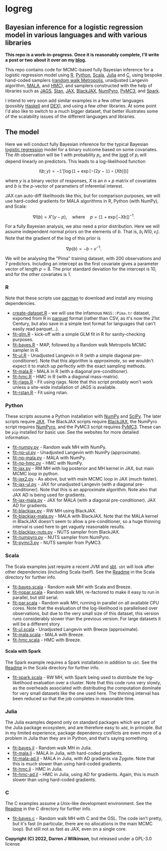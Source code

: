 # logreg

## Bayesian inference for a logistic regression model in various languages and with various libraries

**This repo is a work-in-progress. Once it is reasonably complete, I'll write a post or two about it over on my [blog](https://darrenjw.wordpress.com/).**

This repo contains code for MCMC-based fully Bayesian inference for a logistic regression model using [R](https://www.r-project.org/), [Python](https://www.python.org/), [Scala](https://www.scala-lang.org/), [Julia](https://julialang.org/) and [C](https://en.wikipedia.org/wiki/C_(programming_language)), using bespoke hand-coded samplers ([random walk Metropolis](https://en.wikipedia.org/wiki/Metropolis%E2%80%93Hastings_algorithm), unadjusted Langevin algorithm, [MALA](https://en.wikipedia.org/wiki/Metropolis-adjusted_Langevin_algorithm), and [HMC](https://en.wikipedia.org/wiki/Hamiltonian_Monte_Carlo)), and samplers constructed with the help of libraries such as [JAGS](https://sourceforge.net/projects/mcmc-jags/), [Stan](https://mc-stan.org/), [JAX](https://jax.readthedocs.io/), [BlackJAX](https://blackjax-devs.github.io/blackjax/), [NumPyro](https://github.com/pyro-ppl/numpyro), [PyMC3](https://docs.pymc.io/en/v3/), and [Spark](https://spark.apache.org/). 

I intend to very soon add similar examples in a few other languages (possibly [Haskell](https://www.haskell.org/) and [DEX](https://github.com/google-research/dex-lang)), and using a few other libraries. At some point I'd also like to switch to a much bigger dataset, that better illustrates some of the scalability issues of the different languages and libraries.

## The model

Here we will conduct fully Bayesian inference for the typical Bayesian [logistic regression](https://en.wikipedia.org/wiki/Logistic_regression) model for a binary outcome based on some covariates. The $i$th observation will be 1 with probability $p_i$, and the [logit](https://en.wikipedia.org/wiki/Logit) of $p_i$ will depend linearly on predictors. This leads to a log-likelihood function

$$l(b; y) = -\mathbb{1}'[\log(\mathbb{1} + \exp[-(2y - \mathbb{1})\circ(Xb)])]$$

where $y$ is a binary vector of responses, $X$ is an $n\times p$ matrix of covariates and $b$ is the $p$-vector of parameters of inferential interest.

JAX can auto-diff likelihoods like this, but for comparison purposes, we will use hard-coded gradients for MALA algorithms in R, Python (with NumPy), and Scala:

$$\nabla l(b) = X'(y-p), \quad \text{where}\quad p = (\mathbb{1} + \exp[-Xb])^{-1}.$$

For a fully Bayesian analysis, we also need a prior distribution. Here we will assume independent normal priors on the elements of $b$. That is, $b_i ~ N(0, v_i)$. Note that the gradient of the log of this prior is

$$\nabla p(b) = -b\circ v^{-1}.$$

We will be analysing the "Pima" training dataset, with 200 observations and 7 predictors. Including an intercept as the first covariate gives a parameter vector of length $p=8$. The prior standard deviation for the intercept is 10, and for the other covariates is 1.


### R

Note that these scripts use [pacman](https://cran.r-project.org/web/packages/pacman/) to download and install any missing dependencies.

* [create-dataset.R](R/create-dataset.R) - we will use the infamous `MASS::Pima.tr` dataset, exported from R in [parquet](https://parquet.apache.org/) format (rather than CSV, as it's now the 21st Century, but also save in a simple text format for languages that can't easily read parquet...).
* [fit-glm.R](R/fit-glm.R) - kick-off with a simple GLM fit in R for sanity-checking purposes.
* [fit-bayes.R](R/fit-bayes.R) - MAP, followed by a Random walk Metropolis MCMC sampler in R.
* [fit-ul.R](R/fit-ul.R) - Unadjusted Langevin in R (with a simple diagonal pre-conditioner). Note that this algorithm is *approximate*, so we wouldn't expect it to match up perfectly with the exact sampling methods.
* [fit-mala.R](R/fit-mala.R) - MALA in R (with a diagonal pre-conditioner).
* [fit-hmc.R](R/fit-hmc.R) - HMC in R (with a diagonal mass-matrix).
* [fit-rjags.R](R/fit-rjags.R) - Fit using rjags. Note that this script probably won't work unless a site-wide installation of JAGS is available. 
* [fit-rstan.R](R/fit-rstan.R) - Fit using rstan.


### Python

These scripts assume a Python installation with [NumPy](https://numpy.org/) and [SciPy](https://scipy.org/). The later scripts require [JAX](https://jax.readthedocs.io/). The BlackJAX scripts require [BlackJAX](https://blackjax-devs.github.io/blackjax/), the NumPyro script requires [NumPyro](https://github.com/pyro-ppl/numpyro), and the PyMC3 script requires [PyMC3](https://docs.pymc.io/en/v3/). These can be `pip` installed for basic use. See the websites for more detailed information.

* [fit-numpy.py](Python/fit-numpy.py) - Random walk MH with NumPy.
* [fit-np-ul.py](Python/fit-np-ul.py) - Unadjusted Langevin with NumPy (approximate).
* [fit-np-mala.py](Python/fit-np-mala.py) - MALA with NumPy.
* [fit-np-hmc.py](Python/fit-np-hmc.py) - HMC with NumPy.
* [fit-jax.py](Python/fit-jax.py) - RM MH with log posterior and MH kernel in JAX, but main MCMC loop in python.
* [fit-jax2.py](Python/fit-jax2.py) - As above, but with main MCMC loop in JAX (much faster).
* [fit-jax-ul.py](Python/fit-jax-ul.py) - JAX for unadjusted Langevin (with a diagonal pre-conditioner). Note that this is an approximate algorithm. Note also that JAX AD is being used for gradients.
* [fit-jax-mala.py](Python/fit-jax-mala.py) - JAX for MALA (with a diagonal pre-conditioner). JAX AD for gradients.
* [fit-blackjax.py](Python/fit-blackjax.py) - RW MH using BlackJAX.
* [fit-blackjax-mala.py](Python/fit-blackjax-mala.py) - MALA with BlackJAX. Note that the MALA kernel in BlackJAX doesn't seem to allow a pre-conditioner, so a huge thinning interval is used here to get vaguely reasonable results.
* [fit-blackjax-nuts.py](Python/fit-blackjax-nuts.py) - NUTS sampler from BlackJAX.
* [fit-numpyro.py](Python/fit-numpyro.py) - NUTS sampler from NumPyro.
* [fit-pymc3.py](Python/fit-pymc3.py) - NUTS sampler from PyMC3.


### Scala

The Scala examples just require a recent JVM and [sbt](https://www.scala-sbt.org/). `sbt` will look after other dependencies (including Scala itself). See the [Readme](Scala/Readme.md) in the Scala directory for further info.

* [fit-bayes.scala](Scala/lr/src/main/scala/fit-bayes.scala) - Random walk MH with Scala and Breeze.
* [fit-nopar.scala](Scala/lr/src/main/scala/fit-nopar.scala) - Random walk MH, re-factored to make it easy to run in parallel, but still serial.
* [fit-par.scala](Scala/lr/src/main/scala/fit-par.scala) - Random walk MH, running in parallel on all available CPU cores. Note that the evaluation of the log-likelihood is parallelised over observations, but due to the very small size of this dataset, this version runs considerably slower than the previous version. For large datasets it will be a different story.
* [fit-ul.scala](Scala/lr/src/main/scala/fit-ul.scala) - Unadjusted Langevin with Breeze (approximate).
* [fit-mala.scala](Scala/lr/src/main/scala/fit-mala.scala) - MALA with Breeze.
* [fit-hmc.scala](Scala/lr/src/main/scala/fit-hmc.scala) - HMC with Breeze.

#### Scala with Spark

The Spark example requires a Spark installation in addition to `sbt`. See the [Readme](Scala/Readme.md) in the Scala directory for further info.

* [fit-spark.scala](Scala/spark/src/main/scala/fit-spark.scala) - RW MH, with Spark being used to distribute the log-likelihood evaluation over a cluster. Note that this code runs very slowly, as the overheads associated with distributing the computation dominate for very small datasets like the one used here. The thinning interval has been reduced so that the job completes in reasonable time.


### Julia

The Julia examples depend only on standard packages which are part of the Julia package ecosystem, and are therefore easy to `add`, in principle. But in my limited experience, package dependency conflicts are even more of a problem in Julia than they are in Python, and that's saying something.

* [fit-bayes.jl](Julia/fit-bayes.jl) - Random walk MH in Julia.
* [fit-mala.jl](Julia/fit-mala.jl) - MALA in Julia, with hard-coded gradients.
* [fit-mala-ad.jl](Julia/fit-mala-ad.jl) - MALA in Julia, with AD gradients via Zygote. Note that this is much slower than using hard-coded gradients.
* [fit-hmc.jl](Julia/fit-hmc.jl) - HMC in Julia.
* [fit-hmc-ad.jl](Julia/fit-hmc-ad.jl) - HMC in Julia, using AD for gradients. Again, this is much slower than using hard-coded gradients.


### C

The C examples assume a Unix-like development environment. See the [Readme](C/Readme.md) in the C directory for further info.

* [fit-bayes.c](C/fit-bayes.c) - Random walk MH with C and the GSL. The code isn't pretty, but it's fast (in particular, there are no allocations in the main MCMC loop). But still not as fast as JAX, even on a single core.





**Copyright (C) 2022, Darren J Wilkinson**, but released under a GPL-3.0 license
